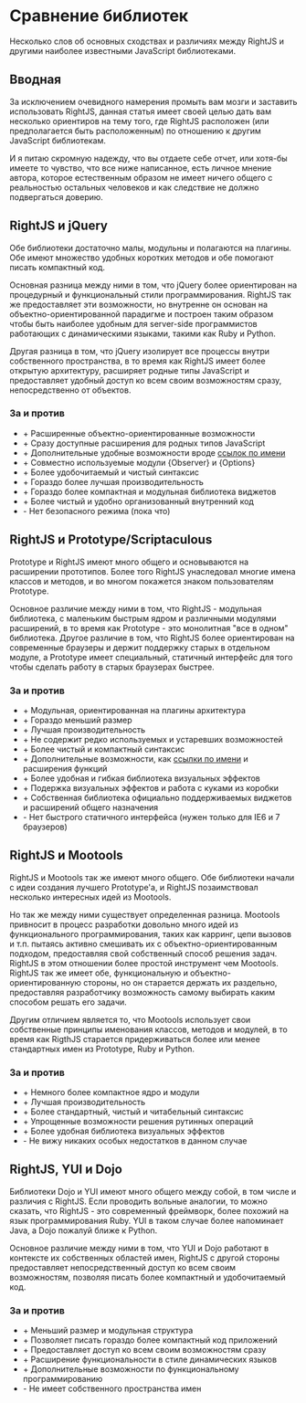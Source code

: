 # Сравнение библиотек

Несколько слов об основных сходствах и различиях между RightJS и другими наиболее известными JavaScript библиотеками.


## Вводная

За исключением очевидного намерения промыть вам мозги и заставить использовать RightJS,
данная статья имеет своей целью дать вам несколько ориентиров на тему того, где RightJS
расположен (или предполагается быть расположенным) по отношению к другим JavaScript библиотекам.

И я питаю скромную надежду, что вы отдаете себе отчет, или хотя-бы имеете то чувство, что
все ниже написанное, есть личное мнение автора, которое естественным образом не имеет ничего
общего с реальностью остальных человеков и как следствие не должно подвергаться доверию.


## RightJS и jQuery

Обе библиотеки достаточно малы, модульны и полагаются на плагины. Обе имеют множество удобных коротких
методов и обе помогают писать компактный код.

Основная разница между ними в том, что jQuery более ориентирован на процедурный и функциональный
стили программирования. RightJS так же предоставляет эти возможности, но внутренне он основан на
объектно-ориентированной парадигме и построен таким образом чтобы быть наиболее удобным для
server-side программистов работающих с динамическими языками, такими как Ruby и Python.

Другая разница в том, что jQuery изолирует все процессы внутри собственного пространства, в то
время как RightJS имеет более открытую архитектуру, расширяет родные типы JavaScript и предоставляет
удобный доступ ко всем своим возможностям сразу, непосредственно от объектов.


### За и против

* \+ Расширенные объектно-ориентированные возможности
* \+ Сразу доступные расширения для родных типов JavaScript
* \+ Дополнительные удобные возможности вроде [ссылок по имени](/tutorials/call-by-name)
* \+ Совместно используемые модули {Observer} и {Options}
* \+ Более удобочитаемый и чистый синтаксис
* \+ Гораздо более лучшая производительность
* \+ Гораздо более компактная и модульная библиотека виджетов
* \+ Более чистый и удобно организованный внутренний код
* \- Нет безопасного режима (пока что)


## RightJS и Prototype/Scriptaculous

Prototype и RightJS имеют много общего и основываются на расширении прототипов. Более того RightJS
унаследовал многие имена классов и методов, и во многом покажется знаком пользователям Prototype.

Основное различие между ними в том, что RightJS - модульная библиотека, с маленьким быстрым ядром
и различными модулями расширений, в то время как Prototype - это монолитная "все в одном" библиотека.
Другое различие в том, что RightJS более ориентирован на современные браузеры и держит поддержку
старых в отдельном модуле, а Prototype имеет специальный, статичный интерфейс для того чтобы сделать
работу в старых браузерах быстрее.


### За и против

* \+ Модульная, ориентированная на плагины архитектура
* \+ Гораздо меньший размер
* \+ Лучшая производительность
* \+ Не содержит редко используемых и устаревших возможностей
* \+ Более чистый и компактный синтаксис
* \+ Дополнительные возможности, как [ссылки по имени](/tutorials/call-by-name) и расширения функций
* \+ Более удобная и гибкая библиотека визуальных эффектов
* \+ Подержка визуальных эффектов и работа с куками из коробки
* \+ Собственная библиотека официально поддерживаемых виджетов и расширений общего назначения
* \- Нет быстрого статичного интерфейса (нужен только для IE6 и 7 браузеров)


## RightJS и Mootools

RightJS и Mootools так же имеют много общего. Обе библиотеки начали с идеи создания лучшего
Prototype'а, и RightJS позаимствовал несколько интересных идей из Mootools.

Но так же между ними существует определенная разница. Mootools привносит в процесс разработки
довольно много идей из функционального программирования, таких как карринг, цепи вызовов и т.п.
пытаясь активно смешивать их с объектно-ориентированным подходом, предоставляя свой собственный
способ решения задач. RightJS в этом отношении более простой инструмент чем Mootools. RightJS
так же имеет обе, функциональную и объектно-ориентированную стороны, но он старается держать их
раздельно, предоставляя разработчику возможность самому выбирать каким способом решать его задачи.

Другим отличием является то, что Mootools использует свои собственные принципы именования
классов, методов и модулей, в то время как RigthJS старается придерживаться более или менее
стандартных имен из Prototype, Ruby и Python.

### За и против

* \+ Немного более компактное ядро и модули
* \+ Лучшая производительность
* \+ Более стандартный, чистый и читабельный синтаксис
* \+ Упрощенные возможности решения рутинных операций
* \+ Более удобная библиотека визуальных эффектов
* \- Не вижу никаких особых недостатков в данном случае


## RightJS, YUI и Dojo

Библиотеки Dojo и YUI имеют много общего между собой, в том числе и различия с RightJS. Если
проводить вольные аналогии, то можно сказать, что RightJS - это современный фреймворк, более похожий на
язык программирования Ruby. YUI в таком случае более напоминает Java, а Dojo пожалуй ближе к Python.

Основное различие между ними в том, что YUI и Dojo работают в контексте их собственных областей имен,
RightJS с другой стороны предоставляет непосредственный доступ ко всем своим возможностям, позволяя
писать более компактный и удобочитаемый код.

### За и против

* \+ Меньший размер и модульная структура
* \+ Позволяет писать гораздо более компактный код приложений
* \+ Предоставляет доступ ко всем своим возможностям сразу
* \+ Расширение функциональности в стиле динамических языков
* \+ Дополнительные возможности по функциональному программированию
* \- Не имеет собственного пространства имен
